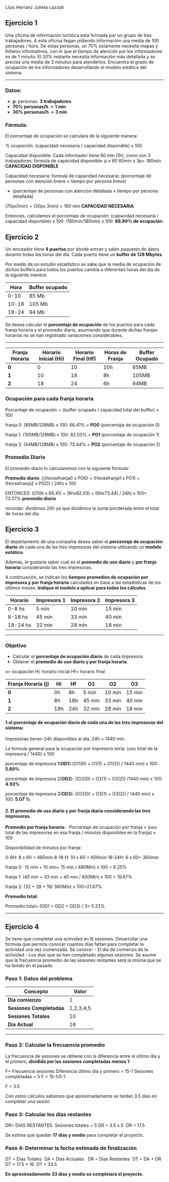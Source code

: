 
Lluis Herranz
Julieta Lazzati
## **Ejercicio 1**

Una oficina de información turística está formada por un grupo de tres trabajadores. A esta oficina llegan pidiendo información una media de 100 personas / hora. De estas personas, un 70% solamente necesita mapas y folletos informativos, con lo que el tiempo de atención por los informadores es de 1 minuto. El 30% restante necesita información más detallada y se precisa una media de 3 minutos para atenderlos. Encuentra el grado de ocupación de los informadores desarrollando el modelo estático del sistema.

---
### **Datos:**
- **p**: personas. **3 trabajadores**.
- **70% personas/h** → **1 min**
- **30% personas/h** → **3 min**

### **Fórmula:**
El porcentaje de ocupación se calculara de la siguiente manera:

% ocupación: (capacidad necesaria / capacidad disponible) x 100

Capacidad disponible: 
Cada informador tiene 60 min (1h), como son 3 trabajadores:
formula de capacidad disponible: p x 60
60min x 3p= 180min **CAPACIDAD DISPONIBLE**

Capacidad necesaria: 
formula de capacidad necesaria: (porcentaje de personas con atención breve × tiempo por persona breve)
+ (porcentaje de personas con atención detallada × tiempo por persona detallada)
  
(70px1min) + (30px 3min) = 160 min **CAPACIDAD NECESARIA**

Entonces, calculamos el porcentaje de ocupación: 
(capacidad necesaria / capacidad disponible) x 100 
(160min/180min) x 100: **88.89% de ocupación**.

## **Ejercicio 2**


Un enrutador tiene **4 puertos** por donde entran y salen paquetes de datos durante todas las horas del día. Cada puerto tiene un **buffer de 128 Mbytes**. 

Por medio de un estudio estadístico se sabe que la media de ocupación de dichos buffers para todos los puertos cambia a diferentes horas del día de la siguiente manera:

| **Hora** | **Buffer ocupado** |
| -------- | ------------------ |
| 0-10     | 85 Mb              |
| 10-18    | 105 Mb             |
| 18-24    | 94 Mb              |


Se desea calcular el **porcentaje de ocupación** de los puertos para cada franja horaria y el promedio diario, asumiendo que durante dichas franjas horarias no se han registrado variaciones considerables.

---

| Franja Horaria | Horario Inicial (Hi) | Horario Final (Hf) | Horas de Franja | Buffer Ocupado |
| -------------- | -------------------- | ------------------ | --------------- | -------------- |
| **0**          | 0                    | 10                 | 10h             | 85MB           |
| **1**          | 10                   | 18                 | 8h              | 105MB          |
| **2**          | 18                   | 24                 | 6h              | 94MB           |

### **Ocupación para cada franja horaria**

Porcentaje de ocupación = (buffer ocupado / capacidad total del buffer) × 100

franja 0: (85MB/128MB) x 100: 66.41% = **PO0** (porcentaje de ocupación 0)

franja 1: (105MB/128MB) x 100: 82.03% = **PO1** (porcentaje de ocupación 1)

franja 2: (94MB/128MB) x 100: 73.44% = **PO2** (porcentaje de ocupación 2)

### **Promedio Diario**

El promedio diario lo calcularemos con la siguiente formula:

**Promedio diario**: (((horasfranja0 x PO0) + (Horasfranja1 x PO1) + (Horasfranja2 x P02)) / 24h) x 100

ENTONCES:
(((10h x 66.41) + (8hx82.03) + (6hx73.44) / 24h) x 100= 73.37% **promedio diario**

recordar: dividimos 24h ya que dividimos la suma ponderada entre el total de horas del día.  

## **Ejercicio 3**


El departamento de una compañía desea saber el **porcentaje de ocupación diario** de cada una de las tres impresoras del sistema utilizando un **modelo estático**. 

Además, le gustaría saber cuál es el **promedio de uso diario** y **por franja horaria** considerando las tres impresoras. 

A continuación, se indican los **tiempos promedios de ocupación por impresora y por franja horaria** calculados en base a las estadísticas de los últimos meses. **Indique el modelo a aplicar para todos los cálculos**.

| **Horario**  | **Impresora 1** | **Impresora 2** | **Impresora 3** |
|-------------|----------------|----------------|----------------|
| 0-8 hs      | 5 min          | 10 min         | 15 min         |
| 8-18 hs     | 45 min         | 33 min         | 40 min         |
| 18-24 hs    | 32 min         | 28 min         | 18 min         |

---

### **Objetivo**
- Calcular el **porcentaje de ocupación diario** de cada impresora.
- Obtener el **promedio de uso diario y por franja horaria**.

o= ocupación
Hi: horario inicial
Hf= horario final

| Franja Horaria (j) | Hi  | Hf  | O1     | O2     | O3     |
| ------------------ | --- | --- | ------ | ------ | ------ |
| **0**              | 0h  | 8h  | 5 min  | 10 min | 15 min |
| **1**              | 8h  | 18h | 45 min | 33 min | 40 min |
| **2**              | 18h | 24h | 32 min | 28 min | 18 min |
#### **1.el porcentaje de ocupación diario de cada una de las tres impresoras del sistema:**

Impresoras tienen 24h disponibles al día, 24h = 1440 min.  

La formula general para la ocupación por impresora sería: (uso total de la impresora / 1440) x 100

porcentaje de impresora 1(**OD1**):((O1(0) + O1(1) + O1(2)) / 1440 min) x 100:  **5.69%** 

porcentaje de impresora 2(**OD2**): ((O2(0) + O2(1) + O2(2)) /1440 min) x 100: **4.93%**

porcentaje de impresora 3(**OD3**): ((O3(0) + O3(1) + O3(2)) / 1440 min) x 100: **5.07 %**

#### **2. El promedio de uso diario y por franja diaria considerando las tres impresoras.**

**Promedio por franja horaria:**  
Porcentaje de ocupación por franja = (uso total de las impresoras en esa franja / minutos disponibles en la franja) × 100

Disponibilidad de minutos por franja:

0-8H: 8 x 60 = 480min
8-18 H: 10 x 60 = 600min
18-24H: 6 x 60= 360min

franja 0:  (5 min + 10 min+ 15 min / 480Min) x 100 = 6.25% 

franja 1: (45 min + 33 min + 40 min / 600Min) x 100 = 19.67% 

franja 2: (32 + 28 + 18/ 360Min) x 100=21.67% 

**Promedio total:**

Promedio total= (OD1 + OD2 + OD3) / 3= 5.23%

---
## **Ejercicio 4**

Se tiene que completar una actividad en N sesiones. Desarrollar una formula que permita conocer cuantos días faltan para completar la actividad una vez comenzada. Se conoce: - El día de comienzo de la actividad - Los días que se han completado algunas sesiones. Se asume que la frecuencia promedio de las sesiones restantes será la misma que se ha tenido en el pasado
### **Paso 1: Datos del problema**
| Concepto                 | Valor     |
| ------------------------ | --------- |
| **Día comienzo**         | 1         |
| **Sesiones Completadas** | 1,2,3,4,5 |
| **Sesiones Totales**     | 10        |
| **Día Actual**           | 16        |

---
### **Paso 2: Calcular la frecuencia promedio**
La frecuencia de sesiones se obtiene con la diferencia entre el último día y el primero, **dividida por las sesiones completadas menos 1**:

F= Frecuencia sesiones 
Diferencia último día y primero = 15-1
Sesiones completadas = 5
F = 15-1/5-1 

F = 3.5 

Con estos cálculos sabemos que aproximadamente se tardan 3.5 días en completar una sesión

### **Paso 3: Calcular los días restantes**
DR= DIAS RESTANTES 
Sesiones totales = 5
DR = 3.5 x 5 
DR = 17.5

Se estima que quedan **17 días y medio** para completar el proyecto.

### **Paso 4: Determinar la fecha estimada de finalización**
DT = Días Totales 
DA = Días Actuales  
DR = Días Restantes 
DT = DA + DR  
DT = 17.5 + 16 
DT = 33.5

 **En aproximadamente 33 días y medio se completará el proyecto.**
